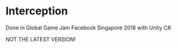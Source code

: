 # Interception

Done in Global Game Jam Facebook Singapore 2018 with Unity C#.

NOT THE LATEST VERSION!
